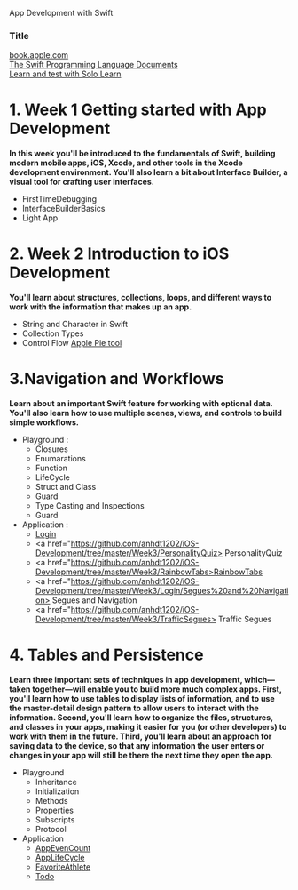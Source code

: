 App Development with Swift
### Title
<a href="https://books.apple.com/us/book/app-development-with-swift/id1219117996" target="_blank" title="Book on IOS"> book.apple.com </a>
</br>
<a href="https://docs.swift.org/swift-book"> The Swift Programming Language Documents </a>
</br> 
<a href="https://www.sololearn.com/User/Login/?ReturnUrl=2fPlay%2fSwift"> Learn and test with Solo Learn </a>

<h1>1. Week 1 Getting started with App Development </h1>
<b>In this week you'll be introduced to the fundamentals of Swift, building modern mobile apps, iOS, Xcode, and other tools in the Xcode development environment. You'll also learn a bit about Interface Builder, a visual tool for crafting user interfaces.</b>

- FirstTimeDebugging
- InterfaceBuilderBasics
- Light App

<h1>2. Week 2 Introduction to iOS Development </h1>
<b>You'll learn about structures, collections, loops, and different ways to work with the information that makes up an app.</b>

- String and Character in Swift
- Collection Types
- Control Flow
<a href="https://github.com/anhdt1202/iOS-Development/tree/master/Week2/Apple%20Pie"> Apple Pie tool </a>

<h1>3.Navigation and Workflows </h1>
<b>Learn about an important Swift feature for working with optional data. You'll also learn how to use multiple scenes, views, and controls to build simple workflows.</b>

- Playground : 
    + Closures
    + Enumarations
    + Function
    + LifeCycle
    + Struct and Class
    + Guard
    + Type Casting and Inspections
    + Guard
- Application :
    + <a href="https://github.com/anhdt1202/iOS-Development/tree/master/Week3/Login">Login</a>
    + <a href="https://github.com/anhdt1202/iOS-Development/tree/master/Week3/PersonalityQuiz> PersonalityQuiz</a>
    + <a href="https://github.com/anhdt1202/iOS-Development/tree/master/Week3/RainbowTabs>RainbowTabs</a>
    + <a href="https://github.com/anhdt1202/iOS-Development/tree/master/Week3/Login/Segues%20and%20Navigation> Segues and Navigation </a>
    + <a href="https://github.com/anhdt1202/iOS-Development/tree/master/Week3/TrafficSegues> Traffic Segues </a>

<h1>4. Tables and Persistence </h1>
 <b>Learn three important sets of techniques in app development, which—taken together—will enable you to build more much complex apps. First, you'll learn how to use tables to display lists of information, and to use the master-detail design pattern to allow users to interact with the information. Second, you'll learn how to organize the files, structures, and classes in your apps, making it easier for you (or other developers) to work with them in the future. Third, you'll learn about an approach for saving data to the device, so that any information the user enters or changes in your app will still be there the next time they open the app.</b>
 
 - Playground
    + Inheritance 
    + Initialization
    + Methods
    + Properties
    + Subscripts
    + Protocol
 - Application
    + <a href="https://github.com/anhdt1202/iOS-Development/tree/master/Week4/AppEventCount">AppEvenCount</a>
    + <a href="https://github.com/anhdt1202/iOS-Development/tree/master/Week4/AppLifeCycle">AppLifeCycle</a>
    + <a href="https://github.com/anhdt1202/iOS-Development/tree/master/Week4/FavoriteAthlete">FavoriteAthlete</a>
    + <a href="https://github.com/anhdt1202/iOS-Development/tree/master/Week4/Todo">Todo</a>

